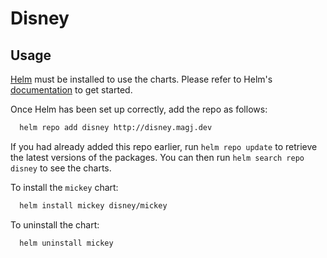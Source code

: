 # Disney

## Usage

[Helm](https://helm.sh) must be installed to use the charts. Please refer to
Helm's [documentation](https://helm.sh/docs) to get started.

Once Helm has been set up correctly, add the repo as follows:

```sh
  helm repo add disney http://disney.magj.dev
```

If you had already added this repo earlier, run `helm repo update` to retrieve
the latest versions of the packages. You can then run `helm search repo
disney` to see the charts.

To install the `mickey` chart:

```sh
  helm install mickey disney/mickey
```

To uninstall the chart:

```sh
  helm uninstall mickey
```
